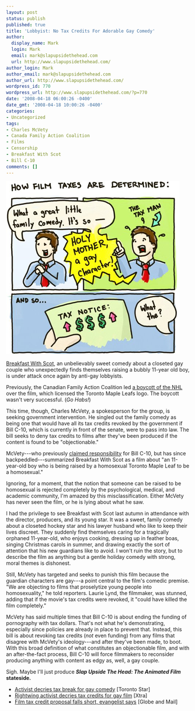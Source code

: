 ```yaml
---
layout: post
status: publish
published: true
title: 'Lobbyist: No Tax Credits For Adorable Gay Comedy'
author:
  display_name: Mark
  login: Mark
  email: mark@slapupsidethehead.com
  url: http://www.slapupsidethehead.com/
author_login: Mark
author_email: mark@slapupsidethehead.com
author_url: http://www.slapupsidethehead.com/
wordpress_id: 770
wordpress_url: http://www.slapupsidethehead.com/?p=770
date: '2008-04-18 06:00:26 -0400'
date_gmt: '2008-04-18 10:00:26 -0400'
categories:
- Uncategorized
tags:
- Charles McVety
- Canada Family Action Coalition
- Films
- Censorship
- Breakfast With Scot
- Bill C-10
comments: []
---
```

![Determining Film Taxes](/wp-content/media/2008/04/determining-taxes.jpg "Holy Mother Of Sweet Interjections!")

[Breakfast With Scot](http://www.imdb.com/title/tt0910847/ "Sewiously, it's adowable..."), an unbelievably sweet comedy about a closeted gay couple who unexpectedly finds themselves raising a bubbly 11-year old boy, is under attack once again by anti-gay lobbyists.

Previously, the Canadian Family Action Coalition led [a boycott of the NHL](http://www.slapupsidethehead.com/2007/02/nhl-harassed-boycotted/ "Maybe internal polling suggested that Canadians supported a hockey boycott...") over the film, which licensed the Toronto Maple Leafs logo. The boycott wasn't very successful. (_Go Habs!_)

This time, though, Charles McVety, a spokesperson for the group, is seeking government intervention. He singled out the family comedy as being one that would have all its tax credits revoked by the government if Bill C-10, which is currently in front of the senate, were to pass into law. The bill seeks to deny tax credits to films after they've been produced if the content is found to be "objectionable."

McVety---who previously [claimed responsibility](http://www.slapupsidethehead.com/2008/03/film-censorship-bill/ "Maybe he just forgot if he's responsible...") for Bill C-10, but has since backpeddled---summarized Breakfast With Scot as a film about "an 11-year-old boy who is being raised by a homosexual Toronto Maple Leaf to be a homosexual."

Ignoring, for a moment, that the notion that someone can be raised to be homosexual is rejected completely by the psychological, medical, and academic community, I'm amazed by this misclassification. Either McVety has never seen the film, or he is lying about what he saw.

I had the privilege to see Breakfast with Scot last autumn in attendance with the director, producers, and its young star. It was a sweet, family comedy about a closeted hockey star and his lawyer husband who like to keep their lives discreet. They suddenly find themselves caring for a tragically orphaned 11-year-old, who enjoys cooking, dressing up in feather boas, singing Christmas carols in summer, and drawing exactly the sort of attention that his new guardians like to avoid. I won't ruin the story, but to describe the film as anything but a gentle holiday comedy with strong, moral themes is dishonest.

Still, McVety has targeted and seeks to punish this film because the guardian characters are gay---a point central to the film's comedic premise. "We are objecting to films that proselytize young people into homosexuality," he told reporters. Laurie Lynd, the filmmaker, was stunned, adding that if the movie's tax credits were revoked, it "could have killed the film completely."

McVety has said multiple times that Bill C-10 is about ending the funding of pornography with tax dollars. That's not what he's demonstrating, especially since policies are already in place to prevent that. Instead, this bill is about revoking tax credits (_not_ even funding) from any films that disagree with McVety's ideology---and after they've been made, to boot. With this broad definition of what constitutes an objectionable film, and with an after-the-fact process, Bill C-10 will force filmmakers to reconsider producing anything with content as edgy as, well, a gay couple.

Sigh. Maybe I'll just produce **_Slap Upside The Head: The Animated Film_ stateside.**

- [Activist decries tax break for gay comedy](http://www.thestar.com/News/Canada/article/415391) [Toronto Star]
- [Rightwing activist decries tax credits for gay film](http://www.xtra.ca/public/viewstory.aspx?AFF_TYPE=1&STORY_ID=4649&PUB_TEMPLATE_ID=1) [Xtra]
- [Film tax credit proposal falls short, evangelist says](http://www.theglobeandmail.com/servlet/story/RTGAM.20080417.wfilm17/BNStory/National/home) [Globe and Mail]
